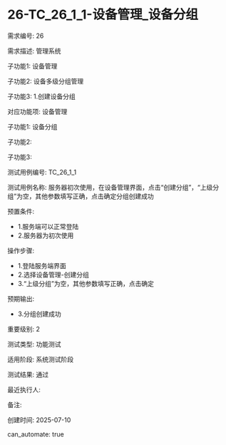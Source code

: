 # 26-TC_26_1_1-设备管理_设备分组

需求编号: 26

需求描述: 管理系统

子功能1: 设备管理

子功能2: 设备多级分组管理

子功能3: 1.创建设备分组


对应功能项: 设备管理

子功能1: 设备分组

子功能2: 

子功能3: 


测试用例编号: TC_26_1_1

测试用例名称: 服务器初次使用，在设备管理界面，点击“创建分组”，“上级分组”为空，其他参数填写正确，点击确定分组创建成功

预置条件:
- 1.服务端可以正常登陆
- 2.服务器为初次使用

操作步骤:
- 1.登陆服务端界面
- 2.选择设备管理-创建分组
- 3.“上级分组”为空，其他参数填写正确，点击确定

预期输出:
- 3.分组创建成功

重要级别: 2

测试类型: 功能测试

适用阶段: 系统测试阶段

测试结果: 通过

最近执行人: 

备注: 

创建时间: 2025-07-10

can_automate: true
